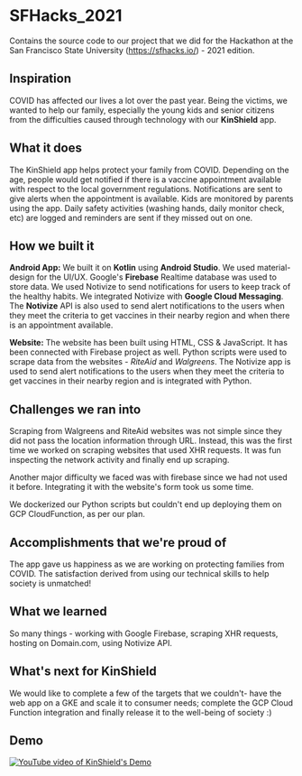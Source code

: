 # SFHacks_2021
Contains the source code to our project that we did for the Hackathon at the San Francisco State University (https://sfhacks.io/) - 2021 edition.

## Inspiration
COVID has affected our lives a lot over the past year.  Being the victims, we wanted to help our family, especially the young kids and senior citizens from the difficulties caused through technology with our **KinShield** app.
 
## What it does
The KinShield app helps protect your family from COVID. Depending on the age, people would get notified if there is a vaccine appointment available with respect to the local government regulations. Notifications are sent to give alerts when the appointment is available.
Kids are monitored by parents using the app. Daily safety activities (washing hands, daily monitor check, etc)  are logged and reminders are sent if they missed out on one. 

## How we built it
**Android App:** We built it on **Kotlin** using **Android Studio**. We used material-design for the UI/UX. Google's **Firebase** Realtime database was used to store data. We used Notivize to send notifications for users to keep track of the healthy habits. We integrated Notivize with **Google Cloud Messaging**. The **Notivize** API is also used to send alert notifications to the users when they meet the criteria to get vaccines in their nearby region and when there is an appointment available.

**Website:** The website has been built using HTML, CSS & JavaScript. It has been connected with Firebase project as well. Python scripts were used to scrape data from the websites - _RiteAid_ and _Walgreens_. The Notivize app is used to send alert notifications to the users when they meet the criteria to get vaccines in their nearby region and is integrated with Python.

## Challenges we ran into
Scraping from Walgreens and RiteAid websites was not simple since they did not pass the location information through URL. Instead, this was the first time we worked on scraping websites that used XHR requests. It was fun inspecting the network activity and finally end up scraping.

Another major difficulty we faced was with firebase since we had not used it before. Integrating it with the website's form took us some time. 

We dockerized our Python scripts but couldn't end up deploying them on GCP CloudFunction, as per our plan.

## Accomplishments that we're proud of
The app gave us happiness as we are working on protecting families from COVID. The satisfaction derived from using our technical skills to help society is unmatched!

## What we learned
So many things - working with Google Firebase, scraping XHR requests, hosting on Domain.com, using Notivize API.

## What's next for KinShield
We would like to complete a few of the targets that we couldn't- have the web app on a GKE and scale it to consumer needs; complete the GCP Cloud Function integration and finally release it to the well-being of society :)

## Demo
[![YouTube video of KinShield's Demo](https://img.youtube.com/vi/2q0bxSkcc4g/0.jpg)](https://www.youtube.com/watch?v=2q0bxSkcc4g)
